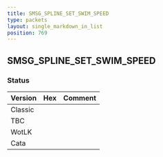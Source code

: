 ```yaml
---
title: SMSG_SPLINE_SET_SWIM_SPEED
type: packets
layout: single_markdown_in_list
position: 769
---
```


## SMSG_SPLINE_SET_SWIM_SPEED

### Status

Version | Hex | Comment
---------- | ---------- | ---------- 
Classic |  |  
TBC |  |  
WotLK |  |  
Cata |  |  
